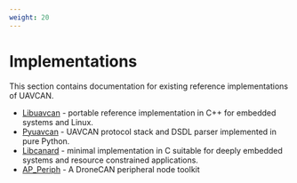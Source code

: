 ```yaml
---
weight: 20
---
```


# Implementations

This section contains documentation for existing reference implementations of UAVCAN.

* [Libuavcan](/Implementations/Libuavcan) - portable reference implementation in C++ for embedded systems and Linux.
* [Pyuavcan](/Implementations/Pyuavcan) - UAVCAN protocol stack and DSDL parser implemented in pure Python.
* [Libcanard](/Implementations/Libcanard) - minimal implementation in C suitable for deeply embedded systems and
resource constrained applications.
* [AP_Periph](/Implementations/AP_Periph) - A DroneCAN peripheral node toolkit
  
